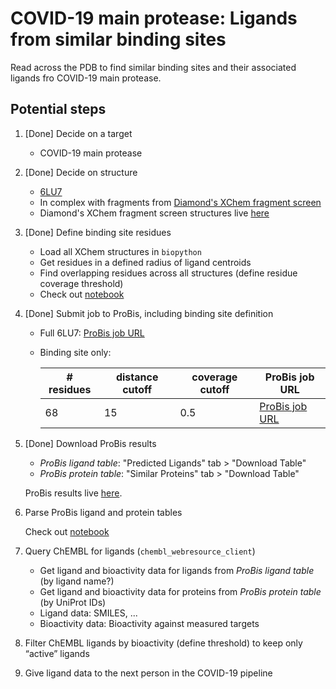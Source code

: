# COVID-19 main protease: Ligands from similar binding sites

Read across the PDB to find similar binding sites and their associated ligands fro COVID-19 main protease.

## Potential steps

1. [Done] Decide on a target
   - COVID-19 main protease
   
2. [Done] Decide on structure
   - [6LU7](http://www.rcsb.org/structure/6LU7)
   - In complex with fragments from [Diamond's XChem fragment screen](https://www.diamond.ac.uk/covid-19/for-scientists/Main-protease-structure-and-XChem.html)
   - Diamond's XChem fragment screen structures live [here](https://github.com/dominiquesydow/covid19/tree/master/data/Mpro_All_PDBs) 

3. [Done] Define binding site residues
   - Load all XChem structures in `biopython`
   - Get residues in a defined radius of ligand centroids
   - Find overlapping residues across all structures (define residue coverage threshold)
   - Check out [notebook](https://github.com/dominiquesydow/covid19/blob/master/notebooks/binding_site_definition.ipynb)

4. [Done] Submit job to ProBis, including binding site definition
   - Full 6LU7: [ProBis job URL](http://probis.cmm.ki.si/?what=job&job_id=24032003478165)
   - Binding site only:  
   
     | # residues | distance cutoff | coverage cutoff | ProBis job URL                                                            |
     |------------|-----------------|-----------------|---------------------------------------------------------------------------|
     | 68         | 15              | 0.5             | [ProBis job URL](http://probis.cmm.ki.si/?what=job&job_id=25032048431709) |

5. [Done] Download ProBis results
   - *ProBis ligand table*: "Predicted Ligands" tab > "Download Table"
   - *ProBis protein table*: "Similar Proteins" tab > "Download Table"
   
   ProBis results live [here](https://github.com/dominiquesydow/covid19/tree/master/data/probis).
   
6. Parse ProBis ligand and protein tables

   Check out [notebook](https://github.com/dominiquesydow/covid19/blob/master/notebooks/probis_parser.ipynb)

7. Query ChEMBL for ligands (`chembl_webresource_client`)
   - Get ligand and bioactivity data for ligands from *ProBis ligand table* (by ligand name?)
   - Get ligand and bioactivity data for proteins from *ProBis protein table* (by UniProt IDs)
   - Ligand data: SMILES, ...
   - Bioactivity data: Bioactivity against measured targets

8. Filter ChEMBL ligands by bioactivity (define threshold) to keep only “active” ligands

9. Give ligand data to the next person in the COVID-19 pipeline

